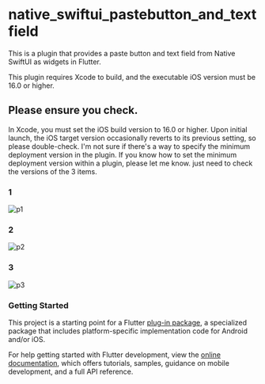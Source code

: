 # native_swiftui_pastebutton_and_textfield

This is a plugin that provides a paste button and text field from Native SwiftUI as widgets in Flutter.

This plugin requires Xcode to build, and the executable iOS version must be 16.0 or higher.

## Please ensure you check.
In Xcode, you must set the iOS build version to 16.0 or higher.
Upon initial launch, the iOS target version occasionally reverts to its previous setting, so please double-check.
I'm not sure if there's a way to specify the minimum deployment version in the plugin. 
If you know how to set the minimum deployment version within a plugin, please let me know.
just need to check the versions of the 3 items.

### 1

![p1](https://user-images.githubusercontent.com/124323250/268514541-e7242f78-39df-4520-8f35-b205282882b1.png)

### 2

![p2](https://user-images.githubusercontent.com/124323250/268514547-94f3ae56-d92c-41ff-ad2d-800a596d9d48.png)

### 3

![p3](https://user-images.githubusercontent.com/124323250/268514549-c63c5735-1c32-4aa2-9659-435b5c657d45.png)



### Getting Started

This project is a starting point for a Flutter
[plug-in package](https://flutter.dev/developing-packages/),
a specialized package that includes platform-specific implementation code for
Android and/or iOS.

For help getting started with Flutter development, view the
[online documentation](https://flutter.dev/docs), which offers tutorials,
samples, guidance on mobile development, and a full API reference.

